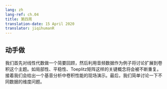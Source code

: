 ```yaml
---
lang: zh 
lang-ref: ch.04
title: 第四周
translation-date: 15 April 2020
translator: jiqihumanR
---
```



## 动手做

我们首先对线性代数做一个简要回顾，然后利用音频数据作为例子将讨论扩展到卷积这个主题。如局部性、平稳性、Toeplitz矩阵这样的关键概念将会被不断重复。接着我们会给出一个基音分析中卷积性能的现场演示。最后，我们简单讨论一下不同数据的维度问题。
